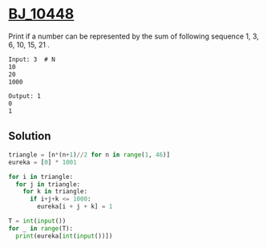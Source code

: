 # [BJ_10448](https://acmicpc.net/problem/10448)

Print if a number can be represented by the sum of following sequence
1, 3, 6, 10, 15, 21 .


```txt
Input: 3  # N
10
20
1000

Output: 1
0
1
```

## Solution

```py
triangle = [n*(n+1)//2 for n in range(1, 46)]
eureka = [0] * 1001

for i in triangle:
  for j in triangle:
    for k in triangle:
      if i+j+k <= 1000:
        eureka[i + j + k] = 1

T = int(input())
for _ in range(T):
  print(eureka[int(input())])
```
